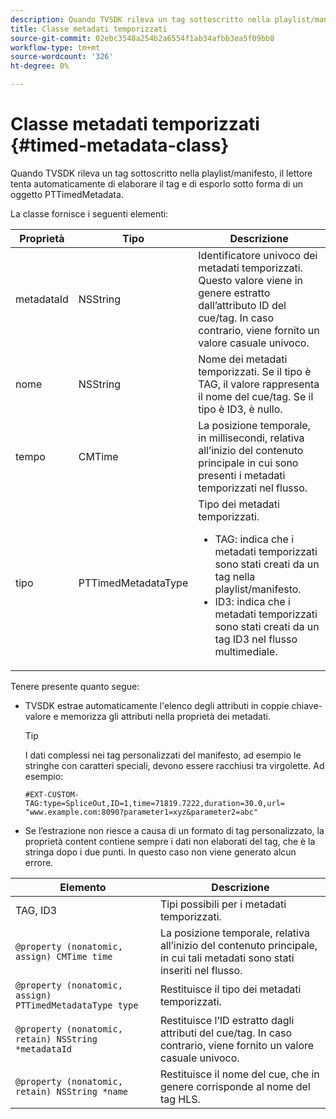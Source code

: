 ```yaml
---
description: Quando TVSDK rileva un tag sottoscritto nella playlist/manifesto, il lettore tenta automaticamente di elaborare il tag e di esporlo sotto forma di un oggetto PTTimedMetadata.
title: Classe metadati temporizzati
source-git-commit: 02ebc3548a254b2a6554f1ab34afbb3ea5f09bb8
workflow-type: tm+mt
source-wordcount: '326'
ht-degree: 0%

---
```


# Classe metadati temporizzati {#timed-metadata-class}

Quando TVSDK rileva un tag sottoscritto nella playlist/manifesto, il lettore tenta automaticamente di elaborare il tag e di esporlo sotto forma di un oggetto PTTimedMetadata.

La classe fornisce i seguenti elementi:

<table id="table_FFC56AC5B1E04DA99C9309C0223ABA90"> 
 <thead> 
  <tr> 
   <th colname="col1" class="entry"><b>Proprietà</b></th> 
   <th colname="col02" class="entry"><b>Tipo</b> </th> 
   <th colname="col2" class="entry"><b>Descrizione</b></th> 
  </tr>
 </thead>
 <tbody> 
  <tr> 
   <td colname="col1"> <span class="codeph"> metadataId</span> </td> 
   <td colname="col02"><span class="codeph"> NSString</span> </td> 
   <td colname="col2"> Identificatore univoco dei metadati temporizzati. Questo valore viene in genere estratto dall’attributo ID del cue/tag. In caso contrario, viene fornito un valore casuale univoco. </td> 
  </tr> 
  <tr> 
   <td colname="col1"><span class="codeph"> nome</span> </td> 
   <td colname="col02"><span class="codeph"> NSString</span></td> 
   <td colname="col2"> Nome dei metadati temporizzati. Se il tipo è <span class="codeph"> TAG</span>, il valore rappresenta il nome del cue/tag. Se il tipo è <span class="codeph"> ID3</span>, è nullo. </td> 
  </tr> 
  <tr> 
   <td colname="col1"><span class="codeph"> tempo</span> </td> 
   <td colname="col02"><span class="codeph"> CMTime</span></td> 
   <td colname="col2"> La posizione temporale, in millisecondi, relativa all’inizio del contenuto principale in cui sono presenti i metadati temporizzati nel flusso. </td> 
  </tr> 
  <tr> 
   <td colname="col1"><span class="codeph"> tipo</span> </td> 
   <td colname="col02"> <span class="codeph"> PTTimedMetadataType</span></td> 
   <td colname="col2">Tipo dei metadati temporizzati. 
    <ul id="ul_70FBFB33E9F846D8B38592560CCE9560"> 
     <li id="li_739D30561BFB4D9B97DF212E4880BA2C">TAG: indica che i metadati temporizzati sono stati creati da un tag nella playlist/manifesto. </li> 
     <li id="li_E785E1DEF1CC4D9DBE7764E5D05EFAFC">ID3: indica che i metadati temporizzati sono stati creati da un tag ID3 nel flusso multimediale. </li> 
    </ul> </td> 
  </tr> 
 </tbody> 
</table>

<!--<a id="section_737CC47997F74F80A3C5C6171ADE120E"></a>-->

Tenere presente quanto segue:

* TVSDK estrae automaticamente l&#39;elenco degli attributi in coppie chiave-valore e memorizza gli attributi nella proprietà dei metadati.

  >[!TIP]
  >
  >I dati complessi nei tag personalizzati del manifesto, ad esempio le stringhe con caratteri speciali, devono essere racchiusi tra virgolette. Ad esempio:
  >
  >```
  >#EXT-CUSTOM-TAG:type=SpliceOut,ID=1,time=71819.7222,duration=30.0,url=
  >"www.example.com:8090?parameter1=xyz&parameter2=abc"
  >```
  >

* Se l’estrazione non riesce a causa di un formato di tag personalizzato, la proprietà content contiene sempre i dati non elaborati del tag, che è la stringa dopo i due punti. In questo caso non viene generato alcun errore.

| **Elemento** | **Descrizione** |
|---|---|
| TAG, ID3 | Tipi possibili per i metadati temporizzati. |
| `@property (nonatomic, assign) CMTime time` | La posizione temporale, relativa all’inizio del contenuto principale, in cui tali metadati sono stati inseriti nel flusso. |
| `@property (nonatomic, assign) PTTimedMetadataType type` | Restituisce il tipo dei metadati temporizzati. |
| `@property (nonatomic, retain) NSString *metadataId` | Restituisce l’ID estratto dagli attributi del cue/tag. In caso contrario, viene fornito un valore casuale univoco. |
| `@property (nonatomic, retain) NSString *name` | Restituisce il nome del cue, che in genere corrisponde al nome del tag HLS. |
